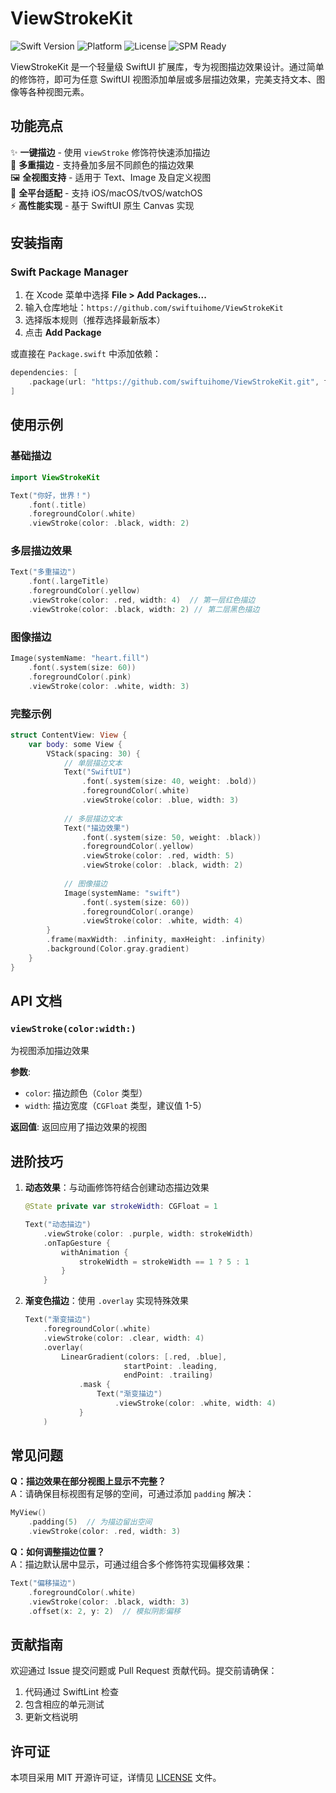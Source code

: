 # ViewStrokeKit

![Swift Version](https://img.shields.io/badge/Swift-5.9+-orange.svg) ![Platform](https://img.shields.io/badge/Platform-iOS%2015+%20%7C%20macOS%2012+%20%7C%20tvOS%2015+%20%7C%20watchOS%208+-lightgrey.svg) ![License](https://img.shields.io/badge/License-MIT-blue.svg) ![SPM Ready](https://img.shields.io/badge/SPM-Compatible-brightgreen.svg)

ViewStrokeKit 是一个轻量级 SwiftUI 扩展库，专为视图描边效果设计。通过简单的修饰符，即可为任意 SwiftUI 视图添加单层或多层描边效果，完美支持文本、图像等各种视图元素。

## 功能亮点

✨ **一键描边** - 使用 `viewStroke` 修饰符快速添加描边  
🌈 **多重描边** - 支持叠加多层不同颜色的描边效果  
🖼 **全视图支持** - 适用于 Text、Image 及自定义视图  
📱 **全平台适配** - 支持 iOS/macOS/tvOS/watchOS  
⚡️ **高性能实现** - 基于 SwiftUI 原生 Canvas 实现  

## 安装指南

### Swift Package Manager

1. 在 Xcode 菜单中选择 **File > Add Packages...**
2. 输入仓库地址：`https://github.com/swiftuihome/ViewStrokeKit`
3. 选择版本规则（推荐选择最新版本）
4. 点击 **Add Package**

或直接在 `Package.swift` 中添加依赖：

```swift
dependencies: [
    .package(url: "https://github.com/swiftuihome/ViewStrokeKit.git", from: "1.0.0")
]
```

## 使用示例

### 基础描边

```swift
import ViewStrokeKit

Text("你好，世界！")
    .font(.title)
    .foregroundColor(.white)
    .viewStroke(color: .black, width: 2)
```

### 多层描边效果

```swift
Text("多重描边")
    .font(.largeTitle)
    .foregroundColor(.yellow)
    .viewStroke(color: .red, width: 4)  // 第一层红色描边
    .viewStroke(color: .black, width: 2) // 第二层黑色描边
```

### 图像描边

```swift
Image(systemName: "heart.fill")
    .font(.system(size: 60))
    .foregroundColor(.pink)
    .viewStroke(color: .white, width: 3)
```

### 完整示例

```swift
struct ContentView: View {
    var body: some View {
        VStack(spacing: 30) {
            // 单层描边文本
            Text("SwiftUI")
                .font(.system(size: 40, weight: .bold))
                .foregroundColor(.white)
                .viewStroke(color: .blue, width: 3)
            
            // 多层描边文本
            Text("描边效果")
                .font(.system(size: 50, weight: .black))
                .foregroundColor(.yellow)
                .viewStroke(color: .red, width: 5)
                .viewStroke(color: .black, width: 2)
            
            // 图像描边
            Image(systemName: "swift")
                .font(.system(size: 60))
                .foregroundColor(.orange)
                .viewStroke(color: .white, width: 4)
        }
        .frame(maxWidth: .infinity, maxHeight: .infinity)
        .background(Color.gray.gradient)
    }
}
```

## API 文档

### `viewStroke(color:width:)`

为视图添加描边效果

**参数**:
- `color`: 描边颜色（`Color` 类型）
- `width`: 描边宽度（`CGFloat` 类型，建议值 1-5）

**返回值**:
返回应用了描边效果的视图

## 进阶技巧

1. **动态效果**：与动画修饰符结合创建动态描边效果
   ```swift
   @State private var strokeWidth: CGFloat = 1
   
   Text("动态描边")
       .viewStroke(color: .purple, width: strokeWidth)
       .onTapGesture {
           withAnimation {
               strokeWidth = strokeWidth == 1 ? 5 : 1
           }
       }
   ```

2. **渐变色描边**：使用 `.overlay` 实现特殊效果
   ```swift
   Text("渐变描边")
       .foregroundColor(.white)
       .viewStroke(color: .clear, width: 4)
       .overlay(
           LinearGradient(colors: [.red, .blue], 
                         startPoint: .leading, 
                         endPoint: .trailing)
               .mask {
                   Text("渐变描边")
                       .viewStroke(color: .white, width: 4)
               }
       )
   ```

## 常见问题

**Q：描边效果在部分视图上显示不完整？**  
A：请确保目标视图有足够的空间，可通过添加 `padding` 解决：
```swift
MyView()
    .padding(5)  // 为描边留出空间
    .viewStroke(color: .red, width: 3)
```

**Q：如何调整描边位置？**  
A：描边默认居中显示，可通过组合多个修饰符实现偏移效果：
```swift
Text("偏移描边")
    .foregroundColor(.white)
    .viewStroke(color: .black, width: 3)
    .offset(x: 2, y: 2)  // 模拟阴影偏移
```

## 贡献指南

欢迎通过 Issue 提交问题或 Pull Request 贡献代码。提交前请确保：
1. 代码通过 SwiftLint 检查
2. 包含相应的单元测试
3. 更新文档说明

## 许可证

本项目采用 MIT 开源许可证，详情见 [LICENSE](LICENSE) 文件。
